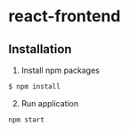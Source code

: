 # react-frontend

## Installation
1. Install npm packages
```sh
$ npm install
```
2. Run application
```sh
npm start
```
